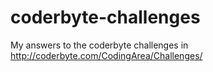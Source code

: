 coderbyte-challenges
====================

My answers to the coderbyte challenges in http://coderbyte.com/CodingArea/Challenges/
